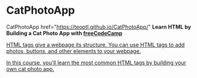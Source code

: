 # CatPhotoApp
<a target="_blank">CatPhotoApp</a> href="https://teoptl.github.io/CatPhotoApp/"
<strong>Learn HTML by Building a Cat Photo App with <a href="https://www.freecodecamp.org">freeCodeCamp</strong>

HTML tags give a webpage its structure. You can use HTML tags to add photos, buttons, and other elements to your webpage.

In this course, you'll learn the most common HTML tags by building your own cat photo app.
